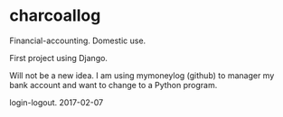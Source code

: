# charcoallog
Financial-accounting. Domestic use.

First project using Django.

Will not be a new idea. I am using mymoneylog (github) to manager my bank account and want to change to a Python program.

login-logout. 2017-02-07